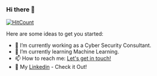 ### Hi there 👋

[![HitCount](http://hits.dwyl.com/Rooghz/Rooghz.svg)](http://hits.dwyl.com/Rooghz/Rooghz)

Here are some ideas to get you started:

- 🔭 I’m currently working as a Cyber Security Consultant.
- 🌱 I’m currently learning Machine Learning.
- 📫 How to reach me: <a href="mailto:ayansaha808@gmail.com">Let's get in touch!</a>
- 💬 My [Linkedin](https://linkedin.com/in/ayansaha23) - Check it Out!
